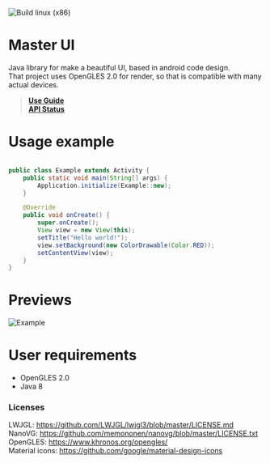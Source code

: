 ![Build linux (x86)](https://github.com/GabrielBRDeveloper/MasterUI/actions/workflows/build-linux.yml/badge.svg)

# Master UI

Java library for make a beautiful UI, based in android code design. \
That project uses OpenGLES 2.0 for render, so that is compatible with many actual devices.

>**[Use Guide](docs/SETUP.md)** \
>**[API Status](docs/STATUS.md)**

# Usage example

```java

public class Example extends Activity {
    public static void main(String[] args) {
        Application.initialize(Example::new);
    }

    @Override
    public void onCreate() {
        super.onCreate();
        View view = new View(this);
        setTitle("Hello world!");
        view.setBackground(new ColorDrawable(Color.RED));
        setContentView(view);
    }
}
```

# Previews

![Example](https://i.imgur.com/xCUdAGS.png)

# User requirements

- OpenGLES 2.0
- Java 8

### Licenses

LWJGL: https://github.com/LWJGL/lwjgl3/blob/master/LICENSE.md \
NanoVG: https://github.com/memononen/nanovg/blob/master/LICENSE.txt \
OpenGLES: https://www.khronos.org/opengles/ \
Material icons: https://github.com/google/material-design-icons